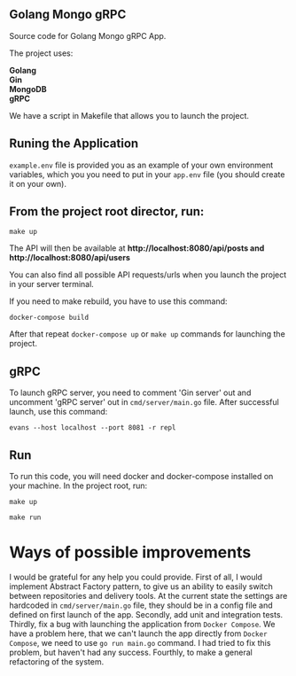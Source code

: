 <div align="left">
  
## Golang Mongo gRPC     
Source code for  Golang Mongo gRPC App.

The project uses:

**Golang    
Gin  
MongoDB  
gRPC**

We have a script in Makefile that allows you to launch the project.

## Runing the Application

  
`example.env` file is provided you as an example of your own environment variables, which you you need to put in your `app.env` file (you should create it on your own). 


## From the project root director, run:

```make up```

The API will then be available at  **http://localhost:8080/api/posts and http://localhost:8080/api/users**

You can also find all possible API requests/urls when you launch the project in your server terminal. 

If you need to make rebuild, you have to use this command:

```docker-compose build``` 
  
After that repeat ```docker-compose up``` or ```make up``` commands for launching the project.


## gRPC

To launch gRPC server, you need to comment 'Gin server' out and uncomment 'gRPC server' out in `cmd/server/main.go` file. After successful launch,
use this command:

```evans --host localhost --port 8081 -r repl```

## Run

To run this code, you will need docker and docker-compose installed on your machine. In the project root, run:  

```make up```    

```make run```
  
# Ways of possible improvements
I would be grateful for any help you could provide. First of all, I would implement Abstract Factory pattern, to give us an ability to easily switch between repositories and delivery tools. At the current state the settings are hardcoded in `cmd/server/main.go` file, they should be in a config file and defined on first launch of the app. Secondly, add unit and integration tests. Thirdly, fix a bug with launching the application from `Docker Compose`. We have a problem here, that we can't launch the app directly from `Docker Compose`, we need to use `go run main.go` command. I had tried to fix this problem, but haven't had any success. Fourthly, to make a general refactoring of the system.

</div>
